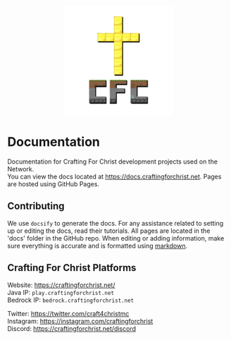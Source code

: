 <p align="center">
  <img height="250" src="https://github.com/crafting-for-christ/Documentation/blob/master/assets/img/craftingforchristlogo.png?raw=true">
</p>

# Documentation
Documentation for Crafting For Christ development projects used on the Network.<br>
You can view the docs located at https://docs.craftingforchrist.net. Pages are hosted using GitHub Pages.

## Contributing
We use `docsify` to generate the docs. For any assistance related to setting up or editing the docs, read their tutorials. All pages are located in the 'docs' folder in the GitHub repo. When editing or adding information, make sure everything is accurate and is formatted using [markdown](https://guides.github.com/features/mastering-markdown/).

## Crafting For Christ Platforms
Website: https://craftingforchrist.net/<br>
Java IP: `play.craftingforchrist.net`<br>
Bedrock IP: `bedrock.craftingforchrist.net`<br>

Twitter: https://twitter.com/craft4christmc<br>
Instagram: https://instagram.com/craftingforchrist<br>
Discord: https://craftingforchrist.net/discord
